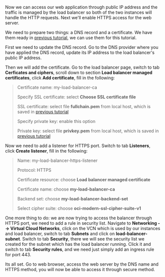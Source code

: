 Now we can access our web application through public IP address and the traffic is managed by the load balancer so both of the two instances will handle the HTTP requests. Next we'll enable HTTPS access for the web server.

We need to prepare two things: a DNS record and a certificate. We have them ready in [previous tutorial](<21. AWS - access web application through HTTPS.md>), we can use them for this tutorial.

First we need to update the DNS record. Go to the DNS provider where you have applied the DNS record, update its IP address to the load balancer's public IP address.

Then we will add the certificate. Go to the load balancer page, switch to tab **Cerficates and ciphers**, scroll down to section **Load balancer managed certificates**, click **Add certificate**, fill in the following:

>Certificate name: my-load-balancer-ca
>
>Specify SSL certificate: select **Choose SSL certificate file**
>
>SSL certificate: select file **fullchain.pem** from local host, which is saved in [previous tutorial](<21. AWS - access web application through HTTPS.md>)
>
>Specify private key: enable this option
>
>Private key: select file **privkey.pem** from local host, which is saved in [previous tutorial](<21. AWS - access web application through HTTPS.md>)

Now we need to add a listener for HTTPS port. Switch to tab **Listeners**, click **Create listener**, fill in the following:

>Name: my-load-balancer-https-listener
>
>Protocol: HTTPS
>
>Certificate resource: choose **Load balancer managed certificate**
>
>Certificate name: choose **my-load-balancer-ca**
>
>Backend set: choose **my-load-balancer-backend-set**
>
>Select cipher suite: choose **oci-modern-ssl-cipher-suite-v1**

One more thing to do: we are now trying to access the balancer through HTTPS port, we need to add a rule in security list. Navigate to **Networking --> Virtual Cloud Networks**, click on the VCN which is used by our instances and load balancer, switch to tab **Subnets** and click on **load-balancer-subnet**. Switch to tab **Security**, there we will see the security list we created for the subnet which has the load balancer running. Click it and switch to tab **Security rules**, and we need just simply add an ingress rule for port 443.

Its all set. Go to web browser, access the web server by the DNS name and HTTPS method, you will now be able to access it through secure method.